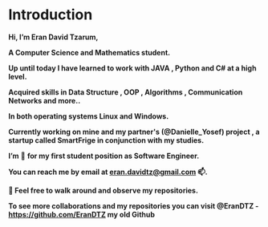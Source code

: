 # Introduction

**Hi, I’m Eran David Tzarum,**

**A Computer Science and Mathematics student.**

**Up until today I have learned to work with JAVA , Python and C# at a high level.**

**Acquired skills in Data Structure , OOP , Algorithms  ,  Communication Networks and more..**

**In both operating systems Linux and Windows.**

**Currently working on mine and my partner's (@Danielle_Yosef) project , a startup called SmartFrige in conjunction with my studies.**

**I’m**  **👀** **for my first student position as Software Engineer.**

**You can reach me by email at eran.davidtz@gmail.com 📫.**

**🌱 Feel free to walk around and observe my repositories.**

**To see more collaborations and my repositories you can visit @EranDTZ - https://github.com/EranDTZ my old Github**
